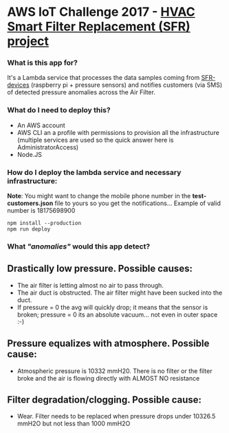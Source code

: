 
# AWS IoT Challenge 2017 - [HVAC Smart Filter Replacement (SFR) project](http://aws-iot-challenge-2017.marcos.io)

### What is this app for?

It's a Lambda service that processes the data samples coming from [SFR-devices](https://github.com/mllanes/SFR-device) (raspberry pi +  pressure sensors) and notifies customers (via SMS) of detected pressure anomalies across the Air Filter.

### What do I need to deploy this?

* An AWS account
* AWS CLI an a profile with permissions to provision all the infrastructure (multiple services are used so the quick answer here is AdministratorAccess)
* Node.JS

### How do I deploy the lambda service and necessary infrastructure:

**Note**: You might want to change the mobile phone number in the **test-customers.json** file to yours so you get the notifications... Example of valid number is 18175698900

    npm install --production
    npm run deploy


### What *"anomalies"* would this app detect?

Drastically low pressure. Possible causes:
---
* The air filter is letting almost no air to pass through.
* The air duct is obstructed. The air filter might have been sucked into the duct.
* If pressure = 0 the avg will quickly drop;  it means that the sensor is broken; pressure = 0 its an absolute vacuum... not even in outer space :-)

Pressure equalizes with atmosphere. Possible cause:
---
* Atmospheric pressure is 10332 mmH20. There is no filter or the filter broke and the air is flowing directly with ALMOST NO resistance

Filter degradation/clogging. Possible cause:
---
* Wear. Filter needs to be replaced when pressure drops under 10326.5 mmH2O but not less than 1000 mmH2O
